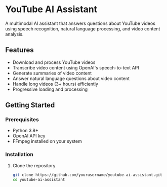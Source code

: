 # YouTube AI Assistant

A multimodal AI assistant that answers questions about YouTube videos using speech recognition, natural language processing, and video content analysis.

## Features

- Download and process YouTube videos
- Transcribe video content using OpenAI's speech-to-text API
- Generate summaries of video content
- Answer natural language questions about video content
- Handle long videos (3+ hours) efficiently
- Progressive loading and processing

## Getting Started

### Prerequisites

- Python 3.8+
- OpenAI API key
- FFmpeg installed on your system

### Installation

1. Clone the repository
   ```bash
   git clone https://github.com/yourusername/youtube-ai-assistant.git
   cd youtube-ai-assistant
